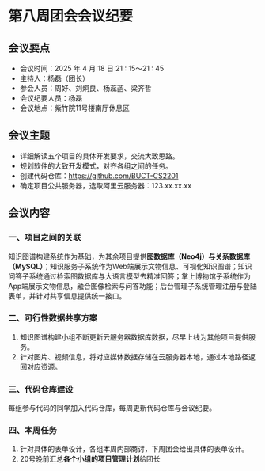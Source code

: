 # 第八周团会会议纪要

## 会议要点

* 会议时间：2025 年 4 月 18 日 21 : 15～21 : 45
* 主持人：杨磊（团长）
* 参会人员：周好、刘炯良、杨蕊菡、梁齐哲
* 会议纪要人员：杨磊
* 会议地点：紫竹院11号楼南厅休息区

## 会议主题

- 详细解读五个项目的具体开发要求，交流大致思路。
- 规划软件的大致开发模式，对齐各组之间的任务。
- 创建代码仓库：https://github.com/BUCT-CS2201
- 确定项目公共服务器，选取阿里云服务器：123.xx.xx.xx

## 会议内容

### 一、项目之间的关联

知识图谱构建系统作为基础，为其余项目提供**图数据库（Neo4j）与关系数据库（MySQL）**；知识服务子系统作为Web端展示文物信息、可视化知识图谱；知识问答子系统通过检索图数据库与大语言模型去精准回答；掌上博物馆子系统作为App端展示文物信息，融合图像检索与问答功能；后台管理子系统管理注册与登陆表单，并针对共享信息提供统一接口。

### 二、可行性数据共享方案

1. 知识图谱构建小组不断更新云服务器数据库数据，尽早上线为其他项目提供服务。
2. 针对图片、视频信息，将对应媒体数据存储在云服务器本地，通过本地路径返回对应资源。

### 三、代码仓库建设

每组参与代码的同学加入代码仓库，每周更新代码仓库与会议纪要。

### 四、本周任务

1. 针对具体的表单设计，各组本周内部商讨，下周团会给出具体的表单设计。
2. 20号晚前汇总**各个小组的项目管理计划**给团长